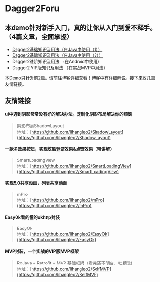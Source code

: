 # Dagger2Foru
## 本demo针对新手入门，真的让你从入门到爱不释手。（4篇文章，全面掌握）
* [Dagger2基础知识及用法（在Java中使用（1））](https://juejin.im/post/5d6f3e47f265da03aa258c72)
* [Dagger2基础知识及用法（在Java中使用（2））](https://juejin.im/post/5d6f81b8e51d4561f17a5136)
* Dagger2进阶知识及用法 （在Android中使用）
* Dagger2 VIP版知识及用法 （在实战MVP中用法）

本Demo只针对前2篇。请前往博客详细查看！博客中有详细解说，接下来放几篇友情链接。  
  
## 友情链接
#### ui中遇到阴影常常没有好的解决办法。定制化阴影布局解决你的烦恼
> 阴影布局ShadowLayout  
地址：[https://github.com/lihangleo2/ShadowLayout](https://github.com/lihangleo2/ShadowLayout)

#### 一款多效果按钮，实现炫酷登录效果&点赞效果（带讲解）
> SmartLoadingView  
地址：[https://github.com/lihangleo2/SmartLoadingView](https://github.com/lihangleo2/SmartLoadingView)  
  
#### 实现5.0共享动画，列表共享动画
> mPro  
地址：[https://github.com/lihangleo2/mPro](https://github.com/lihangleo2/mPro)  
  
#### EasyOk看的懂的okhttp封装
>EasyOk  
地址：[https://github.com/lihangleo2/EasyOk](https://github.com/lihangleo2/EasyOk)  
  
#### MVP封装，一个实战的VIP版MVP框架
>RxJava + Retrofit + MVP 基础框架（看完还不明白，吐槽我)  
地址：[https://github.com/lihangleo2/SelfMVP](https://github.com/lihangleo2/SelfMVP) 

